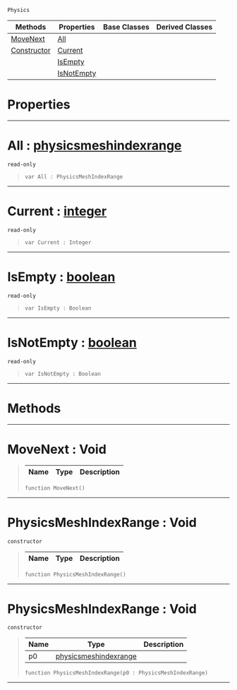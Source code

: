  `Physics`

|Methods|Properties|Base Classes|Derived Classes|
|---|---|---|---|
|[ MoveNext](https://github.com/ZilchEngine/ZilchDocs/blob/master/code_reference/class_reference/physicsmeshindexrange.md#movenext-void)|[ All](https://github.com/ZilchEngine/ZilchDocs/blob/master/code_reference/class_reference/physicsmeshindexrange.md#all-zilch-engine-document)| | |
|[ Constructor](https://github.com/ZilchEngine/ZilchDocs/blob/master/code_reference/class_reference/physicsmeshindexrange.md#physicsmeshindexrange-vo)|[ Current](https://github.com/ZilchEngine/ZilchDocs/blob/master/code_reference/class_reference/physicsmeshindexrange.md#current-zilch-engine-docu)| | |
| |[ IsEmpty](https://github.com/ZilchEngine/ZilchDocs/blob/master/code_reference/class_reference/physicsmeshindexrange.md#isempty-zilch-engine-docu)| | |
| |[ IsNotEmpty](https://github.com/ZilchEngine/ZilchDocs/blob/master/code_reference/class_reference/physicsmeshindexrange.md#isnotempty-zilch-engine-d)| | |


 #  Properties


---  
 #  All : [physicsmeshindexrange](https://github.com/ZilchEngine/ZilchDocs/blob/master/code_reference/class_reference/physicsmeshindexrange.md)

 `read-only`

> 
> ``` lang=cpp, name=Nada
> var All : PhysicsMeshIndexRange


---  
 #  Current : [integer](https://github.com/ZilchEngine/ZilchDocs/blob/master/code_reference/nada_base_types/integer.md)

 `read-only`

> 
> ``` lang=cpp, name=Nada
> var Current : Integer


---  
 #  IsEmpty : [boolean](https://github.com/ZilchEngine/ZilchDocs/blob/master/code_reference/nada_base_types/boolean.md)

 `read-only`

> 
> ``` lang=cpp, name=Nada
> var IsEmpty : Boolean


---  
 #  IsNotEmpty : [boolean](https://github.com/ZilchEngine/ZilchDocs/blob/master/code_reference/nada_base_types/boolean.md)

 `read-only`

> 
> ``` lang=cpp, name=Nada
> var IsNotEmpty : Boolean


---  
 #  Methods


---  
 #  MoveNext : Void

> 
> |Name|Type|Description|
> |---|---|---|
> ``` lang=cpp, name=Nada
> function MoveNext()
> ``` 


---  
 #  PhysicsMeshIndexRange : Void

 `constructor`

> 
> |Name|Type|Description|
> |---|---|---|
> ``` lang=cpp, name=Nada
> function PhysicsMeshIndexRange()
> ``` 


---  
 #  PhysicsMeshIndexRange : Void

 `constructor`

> 
> |Name|Type|Description|
> |---|---|---|
> |p0|[physicsmeshindexrange](https://github.com/ZilchEngine/ZilchDocs/blob/master/code_reference/class_reference/physicsmeshindexrange.md)| |
> ``` lang=cpp, name=Nada
> function PhysicsMeshIndexRange(p0 : PhysicsMeshIndexRange)
> ``` 


---  
 

 